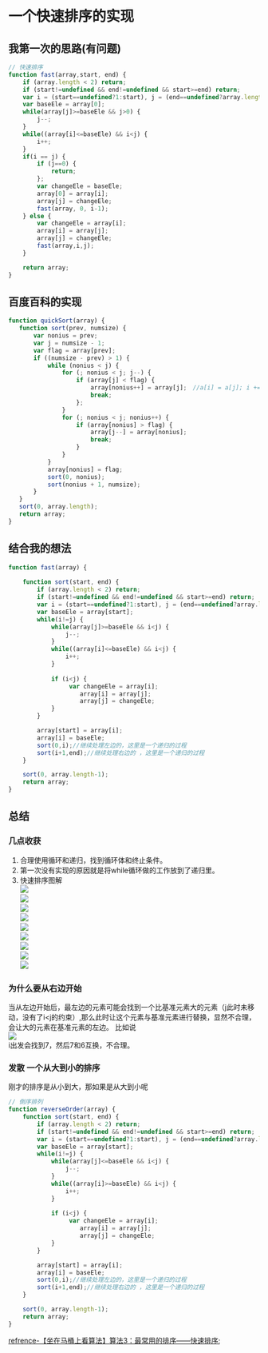 # 一个快速排序的实现

## 我第一次的思路(有问题)

``` javascript
// 快速排序
function fast(array,start, end) {
    if (array.length < 2) return;
    if (start!=undefined && end!=undefined && start>=end) return;
    var i = (start==undefined?1:start), j = (end==undefined?array.length-1:end);
    var baseEle = array[0];
    while(array[j]>=baseEle && j>0) {
        j--;
    }
    while((array[i]<=baseEle) && i<j) {
        i++;
    }
    if(i == j) {
        if (j==0) {
            return;
        };
        var changeEle = baseEle;
        array[0] = array[i];
        array[j] = changeEle;
        fast(array, 0, i-1);
    } else {
        var changeEle = array[i];
        array[i] = array[j];
        array[j] = changeEle;
        fast(array,i,j);
    }

    return array;
}

```


## 百度百科的实现

```javascript
function quickSort(array) {
   function sort(prev, numsize) {
       var nonius = prev;
       var j = numsize - 1;
       var flag = array[prev];
       if ((numsize - prev) > 1) {
           while (nonius < j) {
               for (; nonius < j; j--) {
                   if (array[j] < flag) {
                       array[nonius++] = array[j];　//a[i] = a[j]; i += 1;
                       break;
                   };
               }
               for (; nonius < j; nonius++) {
                   if (array[nonius] > flag) {
                       array[j--] = array[nonius];
                       break;
                   }
               }
           }
           array[nonius] = flag;
           sort(0, nonius);
           sort(nonius + 1, numsize);
       }
   }
   sort(0, array.length);
   return array;
}
```


## 结合我的想法

```javascript
function fast(array) {
    
    function sort(start, end) {
        if (array.length < 2) return;
        if (start!=undefined && end!=undefined && start>=end) return;
        var i = (start==undefined?1:start), j = (end==undefined?array.length-1:end);
        var baseEle = array[start];
        while(i!=j) {
            while(array[j]>=baseEle && i<j) {
                j--;
            }
            while((array[i]<=baseEle) && i<j) {
                i++;
            }
            
            if (i<j) {
                 var changeEle = array[i];
                    array[i] = array[j];
                    array[j] = changeEle;
            }
        }

        array[start] = array[i];
        array[i] = baseEle;
        sort(0,i);//继续处理左边的，这里是一个递归的过程 
        sort(i+1,end);//继续处理右边的 ，这里是一个递归的过程 
    }

    sort(0, array.length-1);
    return array;
}
```

## 总结

### 几点收获
1. 合理使用循环和递归，找到循环体和终止条件。
2. 第一次没有实现的原因就是将while循环做的工作放到了递归里。
3. 快速排序图解  
        ![](./image/quick_sort_1.jpg)  
        ![](./image/quick_sort_2.jpg)  
        ![](./image/quick_sort_3.jpg)  
        ![](./image/quick_sort_4.jpg)  
        ![](./image/quick_sort_5.jpg)  
        ![](./image/quick_sort_6.jpg)  
        ![](./image/quick_sort_7.jpg)  
        ![](./image/quick_sort_8.jpg)  
        ![](./image/quick_sort_10.jpg)

### 为什么要从右边开始  
当从左边开始后，最左边的元素可能会找到一个比基准元素大的元素（j此时未移动，没有了i\<j的约束）,那么此时让这个元素与基准元素进行替换，显然不合理，会让大的元素在基准元素的左边。
比如说  
![](./image/quick_sort_demo.jpg)  
i出发会找到7，然后7和6互换，不合理。

### 发散 一个从大到小的排序
刚才的排序是从小到大，那如果是从大到小呢
```javascript
// 倒序排列
function reverseOrder(array) {
    function sort(start, end) {
        if (array.length < 2) return;
        if (start!=undefined && end!=undefined && start>=end) return;
        var i = (start==undefined?1:start), j = (end==undefined?array.length-1:end);
        var baseEle = array[start];
        while(i!=j) {
            while(array[j]<=baseEle && i<j) {
                j--;
            }
            while((array[i]>=baseEle) && i<j) {
                i++;
            }
            
            if (i<j) {
                 var changeEle = array[i];
                    array[i] = array[j];
                    array[j] = changeEle;
            }
        }

        array[start] = array[i];
        array[i] = baseEle;
        sort(0,i);//继续处理左边的，这里是一个递归的过程 
        sort(i+1,end);//继续处理右边的 ，这里是一个递归的过程 
    }

    sort(0, array.length-1);
    return array;
}
```


[refrence-【坐在马桶上看算法】算法3：最常用的排序——快速排序](
http://ahalei.blog.51cto.com/);